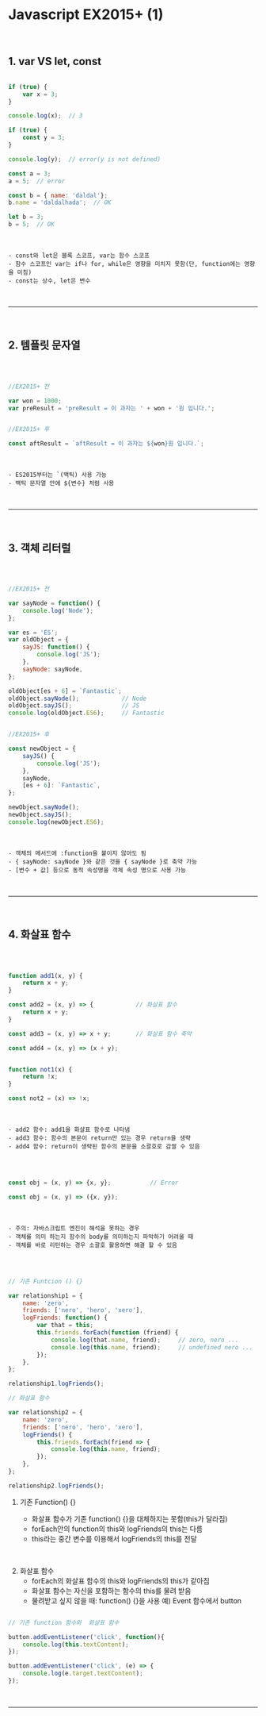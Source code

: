 # Javascript EX2015+ (1)

<br>

## 1. var VS let, const

```javascript

if (true) {
    var x = 3;
}

console.log(x);  // 3

if (true) {
    const y = 3;
}

console.log(y);  // error(y is not defined)

const a = 3;
a = 5;  // error

const b = { name: 'daldal'};
b.name = 'daldalhada';  // OK

let b = 3;
b = 5;  // OK

```

<br>

    - const와 let은 블록 스코프, var는 함수 스코프
    - 함수 스코프인 var는 if나 for, while은 영향을 미치지 못함(단, function에는 영향을 미침)
    - const는 상수, let은 변수

<br>

***

<br>

## 2. 템플릿 문자열 

<br>


```javascript

//EX2015+ 전

var won = 1000;
var preResult = 'preResult = 이 과자는 ' + won + '원 입니다.';


//EX2015+ 후

const aftResult = `aftResult = 이 과자는 ${won}원 입니다.`;


```

<br>

    - ES2015부터는 `(백틱) 사용 가능
    - 백틱 문자열 안에 ${변수} 처럼 사용

<br>


***

<br>

## 3. 객체 리터럴

<br>


```javascript

//EX2015+ 전

var sayNode = function() {
    console.log('Node');
};

var es = 'ES';
var oldObject = {
    sayJS: function() {
        console.log('JS');
    },
    sayNode: sayNode,
};

oldObject[es + 6] = `Fantastic`;
oldObject.sayNode();            // Node
oldObject.sayJS();              // JS
console.log(oldObject.ES6);     // Fantastic


//EX2015+ 후

const newObject = {
    sayJS() {
        console.log('JS');
    },
    sayNode,
    [es + 6]: `Fantastic`,
};

newObject.sayNode();
newObject.sayJS();
console.log(newObject.ES6);

```

<br>

    - 객체의 메서드에 :function을 붙이지 않아도 됨
    - { sayNode: sayNode }와 같은 것을 { sayNode }로 축약 가능
    - [변수 + 값] 등으로 동적 속성명을 객체 속성 명으로 사용 가능

<br>


***

<br>

## 4. 화살표 함수

<br>


```javascript

function add1(x, y) {
    return x + y;
}

const add2 = (x, y) => {            // 화살표 함수
    return x + y;
}

const add3 = (x, y) => x + y;       // 화살표 함수 축약

const add4 = (x, y) => (x + y);   


function not1(x) {
    return !x;
}

const not2 = (x) => !x;

```

<br>

    - add2 함수: add1을 화살표 함수로 나타냄
    - add3 함수: 함수의 본문이 return만 있는 경우 return을 생략
    - add4 함수: return이 생략된 함수의 본문을 소괄호로 감쌀 수 있음

<br>

```javascript

const obj = (x, y) => {x, y};           // Error        

const obj = (x, y) => ({x, y});      

```

<br>

    - 주의: 자바스크립트 엔진이 해석을 못하는 경우
    - 객체를 의미 하는지 함수의 body를 의미하는지 파악하기 어려울 때
    - 객체를 바로 리턴하는 경우 소괄호 활용하면 해결 할 수 있음

<br>

```javascript

// 기존 Funtcion () {} 

var relationship1 = {
    name: 'zero',
    friends: ['nero', 'hero', 'xero'],
    logFriends: function() {
        var that = this;
        this.friends.forEach(function (friend) {
            console.log(that.name, friend);     // zero, nero ...
            console.log(this.name, friend);     // undefined nero ...
        });
    },
};

relationship1.logFriends();   

// 화살표 함수

var relationship2 = {
    name: 'zero',
    friends: ['nero', 'hero', 'xero'],
    logFriends() {
        this.friends.forEach(friend => {
            console.log(this.name, friend);
        });
    },
};

relationship2.logFriends();

```

1. 기존 Function() {}

    - 화살표 함수가 기존 function() {}을 대체하지는 못함(this가 달라짐)
    - forEach안의 function의 this와 logFriends의 this는 다름
    - this라는 중간 변수를 이용해서 logFriends의 this를 전달

<br>

2. 화살표 함수
    - forEach의 화살표 함수의 this와 logFriends의 this가 같아짐
    - 화살표 함수는 자신을 포함하는 함수의 this를 물려 받음
    - 물려받고 싶지 않을 때: function() {}을 사용
      예) Event 함수에서 button


```javascript

// 기존 function 함수와  화살표 함수

button.addEventListener('click', function(){
    console.log(this.textContent);
});

button.addEventListener('click', (e) => {
    console.log(e.target.textContent);
});

```

<br>

***

<br>